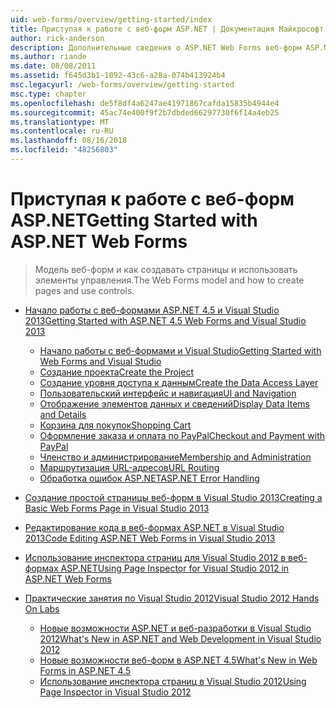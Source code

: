 ```yaml
---
uid: web-forms/overview/getting-started/index
title: Приступая к работе с веб-форм ASP.NET | Документация Майкрософт
author: rick-anderson
description: Дополнительные сведения о ASP.NET Web Forms веб-форм ASP.NET позволяет создавать динамические веб-сайты с помощью знакомой модели перетаскивания и вставки, основанную на событиях. Рабочую область конструирования и hund...
ms.author: riande
ms.date: 08/08/2011
ms.assetid: f645d3b1-1092-43c6-a28a-074b413924b4
msc.legacyurl: /web-forms/overview/getting-started
msc.type: chapter
ms.openlocfilehash: de5f8df4a6247ae41971867cafda15835b4944e4
ms.sourcegitcommit: 45ac74e400f9f2b7dbded66297730f6f14a4eb25
ms.translationtype: MT
ms.contentlocale: ru-RU
ms.lasthandoff: 08/16/2018
ms.locfileid: "48256803"
---
```

<a name="getting-started-with-aspnet-web-forms"></a><span data-ttu-id="3b7c1-104">Приступая к работе с веб-форм ASP.NET</span><span class="sxs-lookup"><span data-stu-id="3b7c1-104">Getting Started with ASP.NET Web Forms</span></span>
====================
> <span data-ttu-id="3b7c1-105">Модель веб-форм и как создавать страницы и использовать элементы управления.</span><span class="sxs-lookup"><span data-stu-id="3b7c1-105">The Web Forms model and how to create pages and use controls.</span></span>


- [<span data-ttu-id="3b7c1-106">Начало работы с веб-формами ASP.NET 4.5 и Visual Studio 2013</span><span class="sxs-lookup"><span data-stu-id="3b7c1-106">Getting Started with ASP.NET 4.5 Web Forms and Visual Studio 2013</span></span>](getting-started-with-aspnet-45-web-forms/index.md)

    - [<span data-ttu-id="3b7c1-107">Начало работы с веб-формами и Visual Studio</span><span class="sxs-lookup"><span data-stu-id="3b7c1-107">Getting Started with Web Forms and Visual Studio</span></span>](getting-started-with-aspnet-45-web-forms/introduction-and-overview.md)
    - [<span data-ttu-id="3b7c1-108">Создание проекта</span><span class="sxs-lookup"><span data-stu-id="3b7c1-108">Create the Project</span></span>](getting-started-with-aspnet-45-web-forms/create-the-project.md)
    - [<span data-ttu-id="3b7c1-109">Создание уровня доступа к данным</span><span class="sxs-lookup"><span data-stu-id="3b7c1-109">Create the Data Access Layer</span></span>](getting-started-with-aspnet-45-web-forms/create_the_data_access_layer.md)
    - [<span data-ttu-id="3b7c1-110">Пользовательский интерфейс и навигация</span><span class="sxs-lookup"><span data-stu-id="3b7c1-110">UI and Navigation</span></span>](getting-started-with-aspnet-45-web-forms/ui_and_navigation.md)
    - [<span data-ttu-id="3b7c1-111">Отображение элементов данных и сведений</span><span class="sxs-lookup"><span data-stu-id="3b7c1-111">Display Data Items and Details</span></span>](getting-started-with-aspnet-45-web-forms/display_data_items_and_details.md)
    - [<span data-ttu-id="3b7c1-112">Корзина для покупок</span><span class="sxs-lookup"><span data-stu-id="3b7c1-112">Shopping Cart</span></span>](getting-started-with-aspnet-45-web-forms/shopping-cart.md)
    - [<span data-ttu-id="3b7c1-113">Оформление заказа и оплата по PayPal</span><span class="sxs-lookup"><span data-stu-id="3b7c1-113">Checkout and Payment with PayPal</span></span>](getting-started-with-aspnet-45-web-forms/checkout-and-payment-with-paypal.md)
    - [<span data-ttu-id="3b7c1-114">Членство и администрирование</span><span class="sxs-lookup"><span data-stu-id="3b7c1-114">Membership and Administration</span></span>](getting-started-with-aspnet-45-web-forms/membership-and-administration.md)
    - [<span data-ttu-id="3b7c1-115">Маршрутизация URL-адресов</span><span class="sxs-lookup"><span data-stu-id="3b7c1-115">URL Routing</span></span>](getting-started-with-aspnet-45-web-forms/url-routing.md)
    - [<span data-ttu-id="3b7c1-116">Обработка ошибок ASP.NET</span><span class="sxs-lookup"><span data-stu-id="3b7c1-116">ASP.NET Error Handling</span></span>](getting-started-with-aspnet-45-web-forms/aspnet-error-handling.md)
- [<span data-ttu-id="3b7c1-117">Создание простой страницы веб-форм в Visual Studio 2013</span><span class="sxs-lookup"><span data-stu-id="3b7c1-117">Creating a Basic Web Forms Page in Visual Studio 2013</span></span>](creating-a-basic-web-forms-page.md)
- [<span data-ttu-id="3b7c1-118">Редактирование кода в веб-формах ASP.NET в Visual Studio 2013</span><span class="sxs-lookup"><span data-stu-id="3b7c1-118">Code Editing ASP.NET Web Forms in Visual Studio 2013</span></span>](code-editing-in-web-forms-pages.md)
- [<span data-ttu-id="3b7c1-119">Использование инспектора страниц для Visual Studio 2012 в веб-формах ASP.NET</span><span class="sxs-lookup"><span data-stu-id="3b7c1-119">Using Page Inspector for Visual Studio 2012 in ASP.NET Web Forms</span></span>](using-page-inspector-in-a-visual-studio-11-beta-web-forms-project.md)
- [<span data-ttu-id="3b7c1-120">Практические занятия по Visual Studio 2012</span><span class="sxs-lookup"><span data-stu-id="3b7c1-120">Visual Studio 2012 Hands On Labs</span></span>](hands-on-labs/index.md)

    - [<span data-ttu-id="3b7c1-121">Новые возможности ASP.NET и веб-разработки в Visual Studio 2012</span><span class="sxs-lookup"><span data-stu-id="3b7c1-121">What's New in ASP.NET and Web Development in Visual Studio 2012</span></span>](hands-on-labs/whats-new-in-aspnet-and-web-development-in-visual-studio-2012.md)
    - [<span data-ttu-id="3b7c1-122">Новые возможности веб-форм в ASP.NET 4.5</span><span class="sxs-lookup"><span data-stu-id="3b7c1-122">What's New in Web Forms in ASP.NET 4.5</span></span>](hands-on-labs/whats-new-in-web-forms-in-aspnet-45.md)
    - [<span data-ttu-id="3b7c1-123">Использование инспектора страниц в Visual Studio 2012</span><span class="sxs-lookup"><span data-stu-id="3b7c1-123">Using Page Inspector in Visual Studio 2012</span></span>](hands-on-labs/using-page-inspector-in-visual-studio-2012.md)
